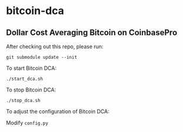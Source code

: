 # bitcoin-dca

## Dollar Cost Averaging Bitcoin on CoinbasePro

After checking out this repo, please run:

`git submodule update --init`

To start Bitcoin DCA:

`./start_dca.sh`

To stop Bitcoin DCA:

`./stop_dca.sh`

To adjust the configuration of Bitcoin DCA:

Modify `config.py`
